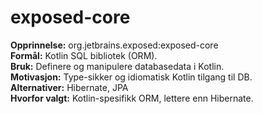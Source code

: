 # exposed-core

**Opprinnelse:** org.jetbrains.exposed:exposed-core  
**Formål:** Kotlin SQL bibliotek (ORM).  
**Bruk:** Definere og manipulere databasedata i Kotlin.  
**Motivasjon:** Type-sikker og idiomatisk Kotlin tilgang til DB.  
**Alternativer:** Hibernate, JPA  
**Hvorfor valgt:** Kotlin-spesifikk ORM, lettere enn Hibernate.